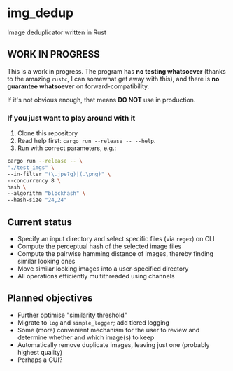 # img_dedup
Image deduplicator written in Rust

## WORK IN PROGRESS
This is a work in progress. The program has **no testing whatsoever** (thanks to the amazing `rustc`, I can somewhat get away with this), and there is **no guarantee whatsoever** on forward-compatibility.

If it's not obvious enough, that means **DO NOT** use in production.

### If you just want to play around with it
1. Clone this repository
2. Read help first: `cargo run --release -- --help`.
3. Run with correct parameters, e.g.:
  ```bash
  cargo run --release -- \
  "./test_imgs" \
  --in-filter "(\.jpe?g)|(.\png)" \
  --concurrency 8 \
  hash \
  --algorithm "blockhash" \
  --hash-size "24,24"
  ```

## Current status
- Specify an input directory and select specific files (via `regex`) on CLI
- Compute the perceptual hash of the selected image files
- Compute the pairwise hamming distance of images, thereby finding similar looking ones
- Move similar looking images into a user-specified directory
- All operations efficiently multithreaded using channels

## Planned objectives
- Further optimise "similarity threshold"
- Migrate to `log` and `simple_logger`; add tiered logging
- Some (more) convenient mechanism for the user to review and determine whether and which image(s) to keep
- Automatically remove duplicate images, leaving just one (probably highest quality)
- Perhaps a GUI?
